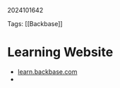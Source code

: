 2024101642

Tags: [[Backbase]]

# Learning Website 
- [learn.backbase.com](https://learn.backbase.com/learn/home)
- 